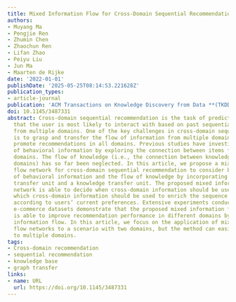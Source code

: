 ```yaml
---
title: Mixed Information Flow for Cross-Domain Sequential Recommendations
authors:
- Muyang Ma
- Pengjie Ren
- Zhumin Chen
- Zhaochun Ren
- Lifan Zhao
- Peiyu Liu
- Jun Ma
- Maarten de Rijke
date: '2022-01-01'
publishDate: '2025-05-25T08:14:53.221628Z'
publication_types:
- article-journal
publication: 'ACM Transactions on Knowledge Discovery from Data **(TKDD)**'
doi: 10.1145/3487331
abstract: Cross-domain sequential recommendation is the task of predict the next item
  that the user is most likely to interact with based on past sequential behavior
  from multiple domains. One of the key challenges in cross-domain sequential recommendation
  is to grasp and transfer the flow of information from multiple domains so as to
  promote recommendations in all domains. Previous studies have investigated the flow
  of behavioral information by exploring the connection between items from different
  domains. The flow of knowledge (i.e., the connection between knowledge from different
  domains) has so far been neglected. In this article, we propose a mixed information
  flow network for cross-domain sequential recommendation to consider both the flow
  of behavioral information and the flow of knowledge by incorporating a behavior
  transfer unit and a knowledge transfer unit. The proposed mixed information flow
  network is able to decide when cross-domain information should be used and, if so,
  which cross-domain information should be used to enrich the sequence representation
  according to users’ current preferences. Extensive experiments conducted on four
  e-commerce datasets demonstrate that the proposed mixed information flow network
  is able to improve recommendation performance in different domains by modeling mixed
  information flow. In this article, we focus on the application of mixed information
  flow networks to a scenario with two domains, but the method can easily be extended
  to multiple domains.
tags:
- Cross-domain recommendation
- sequential recommendation
- knowledge base
- graph transfer
links:
- name: URL
  url: https://doi.org/10.1145/3487331
---
```

